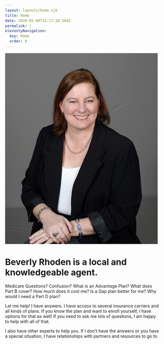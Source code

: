 ```yaml
---
layout: layouts/home.njk
title: Home
date: 2020-05-06T15:17:28.564Z
permalink: /
eleventyNavigation:
  key: Home
  order: 0
---
```

<div class="home-grid">
<div class="left">

![Beverly Rhoden](/static/img/BRphoto.jpg)

</div>
<div class="right">

<h1>Beverly Rhoden is a local and knowledgeable agent.</h1>

<!--StartFragment-->

Medicare Questions? Confusion? What is an Advantage Plan? What does Part B cover? How much does it cost me? Is a Gap plan better for me? Why would I need a Part D plan?

Let me help! I have answers. I have access to several insurance carriers and all kinds of plans. If you know the plan and want to enroll yourself, I have options for that as well! If you need to ask me lots of questions, I am happy to help with all of that.

I also have other experts to help you. If I don't have the answers or you have a special situation, I have relationships with partners and resources to go to.

<!--EndFragment-->

</div>